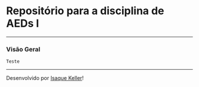 # Repositório para a disciplina de AEDs I

---

### Visão Geral

```
Teste
```
---

Desenvolvido por [Isaque Keller](https://github.com/IsaqueKeller)!
